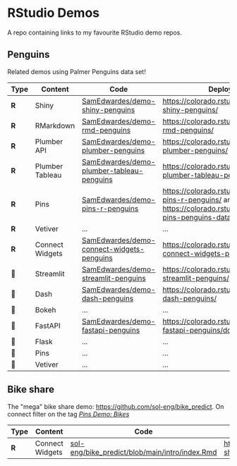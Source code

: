 # RStudio Demos

A repo containing links to my favourite RStudio demo repos.

## Penguins

Related demos using Palmer Penguins data set!

| Type  | Content         | Code                                                         | Deployment                                                   |
| ----- | --------------- | ------------------------------------------------------------ | ------------------------------------------------------------ |
| **R** | Shiny           | [SamEdwardes/demo-shiny-penguins](https://github.com/SamEdwardes/demo-shiny-penguins) | <https://colorado.rstudio.com/rsc/demo-shiny-penguins/>      |
| **R** | RMarkdown       | [SamEdwardes/demo-rmd-penguins](https://github.com/SamEdwardes/demo-rmd-penguins) | <https://colorado.rstudio.com/rsc/demo-rmd-penguins/>        |
| **R** | Plumber API     | [SamEdwardes/demo-plumber-penguins](https://github.com/SamEdwardes/demo-plumber-penguins) | <https://colorado.rstudio.com/rsc/demo-plumber-penguins/>    |
| **R** | Plumber Tableau | [SamEdwardes/demo-plumber-tableau-penguins](https://github.com/SamEdwardes/demo-plumber-tableau-penguins) | <https://colorado.rstudio.com/rsc/demo-plumber-tableau-penguins/>    |
| **R** | Pins            | [SamEdwardes/demo-pins-r-penguins](https://github.com/SamEdwardes/demo-pins-r-penguins) | <https://colorado.rstudio.com/rsc/demo-pins-r-penguins/> and <https://colorado.rstudio.com/rsc/demo-pins-penguins-data/> |
| **R** | Vetiver         | ...                                                          | ...                                                          |
| **R** | Connect Widgets | [SamEdwardes/demo-connect-widgets-penguins](https://github.com/SamEdwardes/demo-connect-widgets-penguins) | <https://colorado.rstudio.com/rsc/demo-connect-widgets-penguins/> |
| 🐍     | Streamlit       | [SamEdwardes/demo-streamlit-penguins](https://github.com/SamEdwardes/demo-streamlit-penguins) | <https://colorado.rstudio.com/rsc/demo-streamlit-penguins/>  |
| 🐍     | Dash            | [SamEdwardes/demo-dash-penguins](https://github.com/SamEdwardes/demo-dash-penguins) | <https://colorado.rstudio.com/rsc/demo-dash-penguins/>       |
| 🐍     | Bokeh           | ...                                                          | ...                                                          |
| 🐍     | FastAPI         | [SamEdwardes/demo-fastapi-penguins](https://github.com/SamEdwardes/demo-fastapi-penguins) | <https://colorado.rstudio.com/rsc/demo-fastapi-penguins/docs> |
| 🐍     | Flask           | ...                                                          | ...                                                          |
| 🐍     | Pins            | ...                                                          | ...                                                          |
| 🐍     | Vetiver         | ...                                                          | ...                                                          |

## Bike share

The "mega" bike share demo: <https://github.com/sol-eng/bike_predict>. On connect filter on the tag *[Pins Demo: Bikes](https://colorado.rstudio.com/rsc/connect/#/content/listing?filter=min_role:viewer&filter=content_type:all&tags=111-tagtree:157)*

| Type  | Content         | Code                                                         | Deployment                                     |
| ----- | --------------- | ------------------------------------------------------------ | ---------------------------------------------- |
| **R** | Connect Widgets | [sol-eng/bike_predict/blob/main/intro/index.Rmd](https://github.com/sol-eng/bike_predict/blob/main/intro/index.Rmd) | <https://colorado.rstudio.com/rsc/bike-share/> |



